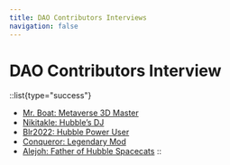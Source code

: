 ```yaml
---
title: DAO Contributors Interviews
navigation: false
---
```


# DAO Contributors Interview

::list{type="success"}
- [Mr. Boat: Metaverse 3D Master](/community/dao-contributors-interviews/mr-boat)
- [Nikitakle: Hubble’s DJ](/community/dao-contributors-interviews/nikitakle)
- [Blr2022: Hubble Power User](/community/dao-contributors-interviews/blr2022)
- [Conqueror: Legendary Mod](/community/dao-contributors-interviews/conqueror)
- [Alejoh: Father of Hubble Spacecats](/community/dao-contributors-interviews/alejoh)
::
